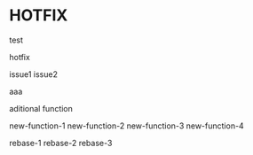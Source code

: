 # HOTFIX

test

hotfix

issue1
issue2

aaa

aditional function

new-function-1
new-function-2
new-function-3
new-function-4

rebase-1
rebase-2
rebase-3